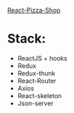 [React-Pizza-Shop](https://pizza-shop-1.herokuapp.com/)
# Stack:
* ReactJS + hooks
* Redux
* Redux-thunk
* React-Router
* Axios
* React-skeleton
* Json-server

